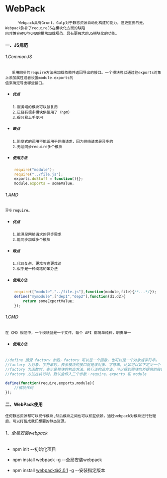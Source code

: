 # WebPack
          Webpack具有Grunt、Gulp对于静态资源自动化构建的能力，但更重要的是，Webpack弥补了requireJS在模块化方面的缺陷
    同时兼容AMD与CMD的模块加载规范，具有更强大的JS模块化的功能。

#### 一、JS规范

###### 1.CommonJS
       采用同步的require方法来加载依赖并返回导出的接口。一个模块可以通过往exports对象上添加属性或者设置module.exports的
    值来确定导出哪些接口。
    
- ##### `优点`

      1.服务端的模块可以被复用
      2.已经有很多模块供使用了（npm）
      3.很容易上手使用

- ##### `缺点`

      1.阻塞式的调用不能适用于网络请求，因为网络请求是异步的
      2.无法同步require多个模块

- ##### `使用方法`

```.js
    require("module");
    require("../file.js");
    exports.doStuff = function(){};
    module.exports = someValue;

```

###### 1.AMD

    异步require。
    
- ##### `优点`

      1.能满足网络请求的异步需求
      2.能同步加载多个模块


- ##### `缺点`

      1.代码复杂，更难写也更难读
      2.似乎是一种绕路的笨办法


- ##### `使用方法`

```.js
    require(["module","../file.js"],function(module,file){/*...*/});
    define("mymodule",["dep1","dep2"],function(d1,d2){
        return someExportValue;
    });

```

###### 1.CMD
    在 CMD 规范中，一个模块就是一个文件，每个 API 都简单纯粹，职责单一
- ##### `使用方法`

```.js

//define 接受 factory 参数，factory 可以是一个函数，也可以是一个对象或字符串。
//factory 为对象、字符串时，表示模块的接口就是该对象、字符串。比如可以如下定义一个 JSON 数据模块：
//factory 为函数时，表示是模块的构造方法。执行该构造方法，可以得到模块向外提供的接口。
//factory 方法在执行时，默认会传入三个参数：require、exports 和 module
    
define(function(require,exports,module){
    //模块代码
});

```

#### 二、WebPack使用

    任何静态资源都可以视作模块,然后模块之间也可以相互依赖，通过webpack对模块进行处理后，可以打包成我们想要的静态资源。
        
###### 1、全局安装webpack

 - npm init --初始化项目

 - npm install webpack -g  --全局安装webpack
 - npm install webpack@2.0.1 -g --安装指定版本
